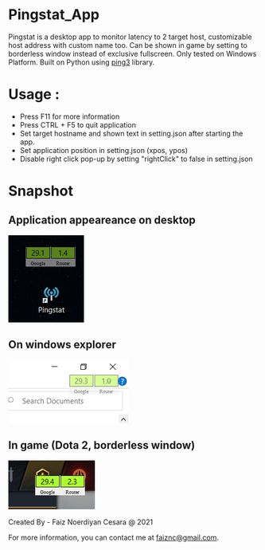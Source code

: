# Pingstat_App
Pingstat is a desktop app to monitor latency to 2 target host, customizable host address with custom name too. 
Can be shown in game by setting to borderless window instead of exclusive fullscreen.
Only tested on Windows Platform.
Built on Python using [ping3](https://github.com/kyan001/ping3) library.

# Usage :
- Press F11 for more information
- Press CTRL + F5 to quit application
- Set target hostname and shown text in setting.json after starting the app.
- Set application position in setting.json (xpos, ypos)
- Disable right click pop-up by setting "rightClick" to false in setting.json

# Snapshot
## Application appeareance on desktop


![alt text](https://github.com/faiznc/Pingstat_App/blob/main/snapshot/Desktop.PNG)

## On windows explorer


![alt text](https://github.com/faiznc/Pingstat_App/blob/main/snapshot/Explorer.PNG)


## In game (Dota 2, borderless window)

![alt text](https://github.com/faiznc/Pingstat_App/blob/main/snapshot/InGame.png)

Created By - Faiz Noerdiyan Cesara @ 2021

For more information, you can contact me at faiznc@gmail.com.
